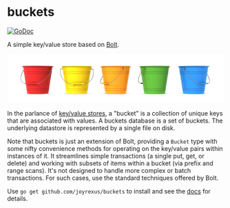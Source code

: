 # buckets 

[![GoDoc](https://godoc.org/github.com/joyrexus/buckets?status.svg)](https://godoc.org/github.com/joyrexus/buckets)

A simple key/value store based on [Bolt](https://github.com/boltdb/bolt). 

![buckets](buckets.jpg)

In the parlance of [key/value stores](https://en.wikipedia.org/wiki/Key-value_database), a "bucket" is a collection of unique keys that are associated with values. A buckets database is a set of buckets.  The underlying datastore is represented by a single file on disk.  

Note that buckets is just an extension of Bolt, providing a `Bucket` type with some nifty convenience methods for operating on the key/value pairs within instances of it.  It streamlines simple transactions (a single put, get, or delete) and working with subsets of items within a bucket (via prefix and range scans).  It's not designed to handle more complex or batch transactions. For such cases, use the standard techniques offered by Bolt.

Use `go get github.com/joyrexus/buckets` to install and see the [docs](https://godoc.org/github.com/joyrexus/buckets) for details.
